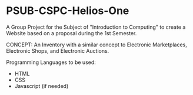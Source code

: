 # PSUB-CSPC-Helios-One

A Group Project for the Subject of "Introduction to Computing" to create a Website based on a proposal during the 1st Semester.

CONCEPT:
An Inventory with a similar concept to Electronic Marketplaces, Electronic Shops, and Electronic Auctions.

Programming Languages to be used:
 - HTML
 - CSS
 - Javascript (if needed)
